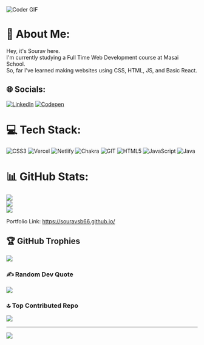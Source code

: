<img alt="Coder GIF" src="https://camo.githubusercontent.com/12e5f2b182da4b52850b29bb09e8ba3e92b0ac2c0bd121de7dfcbb291fbbd525/68747470733a2f2f692e70696e696d672e636f6d2f6f726967696e616c732f37372f63612f61332f37376361613332383834643733356434333961646534356261333766656166322e676966" />

# 💫 About Me:
Hey, it's Sourav here.  
I'm currently studying a Full Time Web Development course at Masai School.<br>So, far I've learned making websites using CSS, HTML, JS, and Basic React.


## 🌐 Socials:
[![LinkedIn](https://img.shields.io/badge/LinkedIn-%230077B5.svg?logo=linkedin&logoColor=white)](https://linkedin.com/in/sourav66) [![Codepen](https://img.shields.io/badge/Codepen-000000?style=for-the-badge&logo=codepen&logoColor=white)](https://codepen.io/souravsb66) 

# 💻 Tech Stack:
![CSS3](https://img.shields.io/badge/css3-%231572B6.svg?style=flat&logo=css3&logoColor=white) ![Vercel](https://img.shields.io/badge/vercel-%23000000.svg?style=flat&logo=vercel&logoColor=white) ![Netlify](https://img.shields.io/badge/netlify-%23000000.svg?style=flat&logo=netlify&logoColor=#00C7B7) ![Chakra](https://img.shields.io/badge/chakra-%234ED1C5.svg?style=flat&logo=chakraui&logoColor=white) ![GIT](https://img.shields.io/badge/Git-fc6d26?style=flat&logo=git&logoColor=white) ![HTML5](https://img.shields.io/badge/html5-%23E34F26.svg?style=flat&logo=html5&logoColor=white) ![JavaScript](https://img.shields.io/badge/javascript-%23323330.svg?style=flat&logo=javascript&logoColor=%23F7DF1E) ![Java](https://img.shields.io/badge/java-%23ED8B00.svg?style=flat&logo=java&logoColor=white)
# 📊 GitHub Stats:
![](https://github-readme-stats.vercel.app/api?username=souravsb66&theme=dark&hide_border=false&include_all_commits=false&count_private=false)<br/>
![](https://github-readme-streak-stats.herokuapp.com/?user=souravsb66&theme=dark&hide_border=false)<br/>
![](https://github-readme-stats.vercel.app/api/top-langs/?username=souravsb66&theme=dark&hide_border=false&include_all_commits=false&count_private=false&layout=compact)

Portfolio Link: https://souravsb66.github.io/

## 🏆 GitHub Trophies
![](https://github-profile-trophy.vercel.app/?username=souravsb66&theme=monokai&no-frame=false&no-bg=true&margin-w=4)

### ✍️ Random Dev Quote
![](https://quotes-github-readme.vercel.app/api?type=horizontal&theme=dark)

### 🔝 Top Contributed Repo
![](https://github-contributor-stats.vercel.app/api?username=souravsb66&limit=5&theme=dark&combine_all_yearly_contributions=true)

---
[![](https://visitcount.itsvg.in/api?id=souravsb66&icon=0&color=12)](https://visitcount.itsvg.in)

<!-- Proudly created with GPRM ( https://gprm.itsvg.in ) -->
